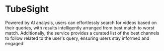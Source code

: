 # TubeSight
Powered by AI analysis, users can effortlessly search for videos based on their queries, with results intelligently arranged from best match to worst match. Additionally, the service provides a curated list of the best channels to follow related to the user's query, ensuring users stay informed and engaged
